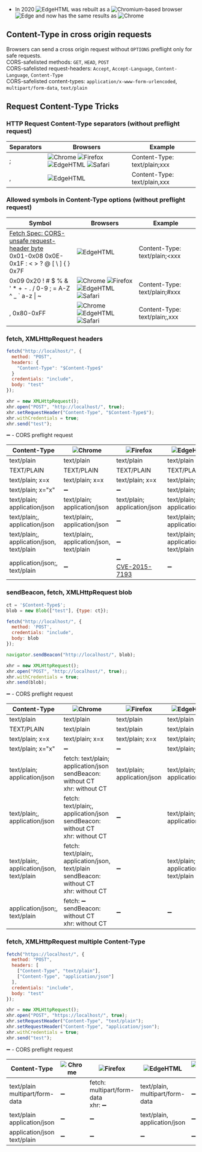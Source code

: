 * In 2020 ![EdgeHTML](https://black.fan/bl/edgehtml) was rebuilt as a ![Chromium](https://black.fan/bl/chromium)-based browser ![Edge](https://black.fan/bl/edge) and now has the same results as ![Chrome](https://black.fan/bl/chrome)

## Content-Type in cross origin requests

Browsers can send a cross origin request without `OPTIONS` preflight only for safe requests.  
CORS-safelisted methods: `GET`, `HEAD`, `POST`  
CORS-safelisted request-headers: `Accept`, `Accept-Language`, `Content-Language`, `Content-Type`  
CORS-safelisted content-types: `application/x-www-form-urlencoded`, `multipart/form-data`, `text/plain`  

## Request Content-Type Tricks

### HTTP Request Content-Type separators (without preflight request)

| Separators | Browsers | Example  |
|------------|----------|----------|
| ;          | ![Chrome](https://black.fan/bl/chrome) ![Firefox](https://black.fan/bl/firefox) ![EdgeHTML](https://black.fan/bl/edgehtml) ![Safari](https://black.fan/bl/safari) | Content-Type: text/plain;xxx |
| ,          | ![EdgeHTML](https://black.fan/bl/edgehtml) | Content-Type: text/plain,xxx |

### Allowed symbols in Content-Type options (without preflight request)

| Symbol     | Browsers | Example  |
|------------|----------|----------|
| [Fetch Spec: CORS-unsafe request-header byte](https://fetch.spec.whatwg.org/#cors-unsafe-request-header-byte)<br>0x01-0x08 0x0E-0x1F : < > ? @ [ \ ] { } 0x7F | ![EdgeHTML](https://black.fan/bl/edgehtml) | Content-Type: text/plain;&lt;xxx |
| 0x09 0x20 ! # $ % & ' * + - . / 0-9 ; = A-Z ^ _ \` a-z \| ~ | ![Chrome](https://black.fan/bl/chrome) ![Firefox](https://black.fan/bl/firefox) ![EdgeHTML](https://black.fan/bl/edgehtml) ![Safari](https://black.fan/bl/safari) | Content-Type: text/plain;#xxx |
| , 0x80-0xFF | ![Chrome](https://black.fan/bl/chrome) ![EdgeHTML](https://black.fan/bl/edgehtml) ![Safari](https://black.fan/bl/safari) | Content-Type: text/plain;,xxx |

### fetch, XMLHttpRequest headers

```js
fetch("http://localhost/", {
  method: "POST", 
  headers: {
    "Content-Type": "$Content-Type$"
  }
  credentials: "include",
  body: "test"
});
```

```js
xhr = new XMLHttpRequest();
xhr.open("POST", "http://localhost/", true);
xhr.setRequestHeader("Content-Type", "$Content-Type$");
xhr.withCredentials = true;
xhr.send("test");
```

:heavy_minus_sign: - CORS preflight request

| Content-Type | ![Chrome](https://black.fan/bl/chrome) | ![Firefox](https://black.fan/bl/firefox) | ![EdgeHTML](https://black.fan/bl/edgehtml) | ![Safari](https://black.fan/bl/safari) |
|--------------|----------------------------------------|------------------------------------------|--------------------------------------------|----------------------------------------|
| text/plain | text/plain | text/plain | text/plain | text/plain |
| TEXT/PLAIN | TEXT/PLAIN | TEXT/PLAIN | TEXT/PLAIN | TEXT/PLAIN |
| text/plain; x=x | text/plain; x=x | text/plain; x=x | text/plain; x=x | text/plain; x=x |
| text/plain; x="x" | :heavy_minus_sign: | :heavy_minus_sign: | text/plain; x="x" | :heavy_minus_sign: |
| text/plain; application/json | text/plain; application/json | text/plain; application/json | text/plain; application/json | text/plain; application/json |
| text/plain;, application/json | text/plain;, application/json | :heavy_minus_sign: | text/plain;, application/json | text/plain;, application/json |
| text/plain;, application/json, text/plain | text/plain;, application/json, text/plain | :heavy_minus_sign: | text/plain;, application/json, text/plain | text/plain;, application/json, text/plain |
| application/json;, text/plain | :heavy_minus_sign: | :heavy_minus_sign:<br>[CVE-2015-7193](https://www.mozilla.org/en-US/security/advisories/mfsa2015-127/) | :heavy_minus_sign: | :heavy_minus_sign: |

### sendBeacon, fetch, XMLHttpRequest blob

```js
ct = '$Content-Type$';
blob = new Blob(["test"], {type: ct});

fetch("http://localhost/", { 
  method: 'POST', 
  credentials: "include",
  body: blob 
});

navigator.sendBeacon("http://localhost/", blob);

xhr = new XMLHttpRequest();
xhr.open("POST", "http://localhost/", true);;
xhr.withCredentials = true;
xhr.send(blob);
```

:heavy_minus_sign: - CORS preflight request

| Content-Type | ![Chrome](https://black.fan/bl/chrome) | ![Firefox](https://black.fan/bl/firefox) | ![EdgeHTML](https://black.fan/bl/edgehtml) | ![Safari](https://black.fan/bl/safari) |
|--------------|----------------------------------------|------------------------------------------|--------------------------------------------|----------------------------------------|
| text/plain | text/plain | text/plain | text/plain | text/plain |
| TEXT/PLAIN | text/plain | text/plain | text/plain | text/plain |
| text/plain; x=x | text/plain; x=x | text/plain; x=x | text/plain; x=x | text/plain; x=x |
| text/plain; x="x" | :heavy_minus_sign: | :heavy_minus_sign: | text/plain; x="x" | :heavy_minus_sign: |
| text/plain; application/json | fetch: text/plain; application/json<br>sendBeacon: without CT<br>xhr: without CT | text/plain; application/json | text/plain; application/json | text/plain; application/json |
| text/plain;, application/json | fetch: text/plain;, application/json<br>sendBeacon: without CT<br>xhr: without CT | :heavy_minus_sign: | text/plain;, application/json | text/plain;, application/json |
| text/plain;, application/json, text/plain | fetch: text/plain;, application/json, text/plain<br>sendBeacon: without CT<br>xhr: without CT | :heavy_minus_sign: | text/plain;, application/json, text/plain | text/plain;, application/json, text/plain |
| application/json;, text/plain | fetch: :heavy_minus_sign:<br>sendBeacon: without CT<br>xhr: without CT | :heavy_minus_sign: | :heavy_minus_sign: | :heavy_minus_sign: |

### fetch, XMLHttpRequest multiple Content-Type

```js
fetch("https://localhost/", {
  method: "POST",
  headers: [
    ["Content-Type", "text/plain"],
    ["Content-Type", "application/json"]
  ],
  credentials: "include",
  body: "test"
});
```

```js
xhr = new XMLHttpRequest();
xhr.open("POST", "https://localhost/", true);
xhr.setRequestHeader("Content-Type", "text/plain");
xhr.setRequestHeader("Content-Type", "application/json");
xhr.withCredentials = true;
xhr.send("test");
```

:heavy_minus_sign: - CORS preflight request

| Content-Type                      | ![Chrome](https://black.fan/bl/chrome) | ![Firefox](https://black.fan/bl/firefox) | ![EdgeHTML](https://black.fan/bl/edgehtml) | ![Safari](https://black.fan/bl/safari) |
|-----------------------------------|----------------------------------------|------------------------------------------|--------------------------------------------|----------------------------------------|
| text/plain<br>multipart/form-data | :heavy_minus_sign: | fetch: multipart/form-data<br>xhr: :heavy_minus_sign: | text/plain, multipart/form-data | :heavy_minus_sign: |
| text/plain<br>application/json    | :heavy_minus_sign: | :heavy_minus_sign:                                    | text/plain, application/json    | :heavy_minus_sign: |
| application/json<br>text/plain    | :heavy_minus_sign: | :heavy_minus_sign:                                    | :heavy_minus_sign:              | :heavy_minus_sign: |